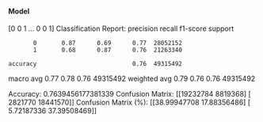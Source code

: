 #### Model
[0 0 1 ... 0 0 1]
Classification Report:
              precision    recall  f1-score   support

           0       0.87      0.69      0.77  28052152
           1       0.68      0.87      0.76  21263340

    accuracy                           0.76  49315492
   macro avg       0.77      0.78      0.76  49315492
weighted avg       0.79      0.76      0.76  49315492

Accuracy: 0.7639456177381339
Confusion Matrix:
[[19232784  8819368]
 [ 2821770 18441570]]
Confusion Matrix (%):
[[38.99947708 17.88356486]
 [ 5.72187336 37.39508469]]
